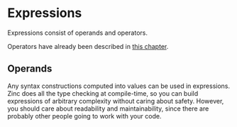 # Expressions

Expressions consist of operands and operators.

Operators have already been described in [this chapter](../05-operators/00-overview.md).

## Operands

Any syntax constructions computed into values can be used in expressions.
Zinc does all the type checking at compile-time, so you can build expressions
of arbitrary complexity without caring about safety.
However, you should care about readability and maintainability, since there are
probably other people going to work with your code.
